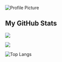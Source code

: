 ![Profile Picture]() 

## My GitHub Stats

<p>

<a href="https://github.com/sudohct/sudohct">

<img src="https://github-readme-stats.vercel.app/api?username=sudohct&show_icons=true&theme=dracula"/>

</a>

</p>

  

<p>

<img src="https://github-readme-streak-stats.herokuapp.com?user=sudohct&theme=dracula">

</p>



<p>

<img src="https://github-readme-stats.vercel.app/api/top-langs/?username=sudohct&theme=tokyonight" alt="Top Langs">

</p>

